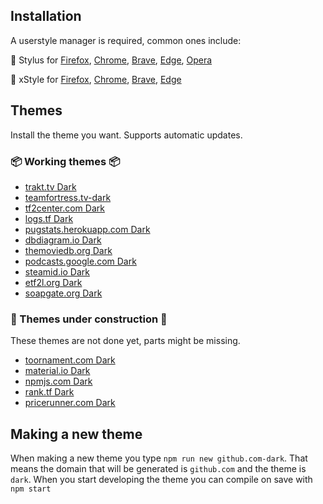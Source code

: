 ## Installation

A userstyle manager is required, common ones include:

🎨 Stylus for [Firefox](https://addons.mozilla.org/en-US/firefox/addon/styl-us/), [Chrome](https://chrome.google.com/webstore/detail/stylus/clngdbkpkpeebahjckkjfobafhncgmne), [Brave](https://chrome.google.com/webstore/detail/stylus/clngdbkpkpeebahjckkjfobafhncgmne), [Edge](https://chrome.google.com/webstore/detail/stylus/clngdbkpkpeebahjckkjfobafhncgmne), [Opera](https://addons.opera.com/en-gb/extensions/details/stylus/)

🎨 xStyle for [Firefox](https://addons.mozilla.org/firefox/addon/xstyle/), [Chrome](https://chrome.google.com/webstore/detail/xstyle/hncgkmhphmncjohllpoleelnibpmccpj), [Brave](https://chrome.google.com/webstore/detail/xstyle/hncgkmhphmncjohllpoleelnibpmccpj), [Edge](https://chrome.google.com/webstore/detail/xstyle/hncgkmhphmncjohllpoleelnibpmccpj)

## Themes

Install the theme you want. Supports automatic updates.

### 📦 Working themes 📦

- [trakt.tv Dark](https://raw.githubusercontent.com/PhongGuy/themes/main/dist/trakt-dark.user.css)
- [teamfortress.tv-dark](https://raw.githubusercontent.com/PhongGuy/themes/main/dist/teamfortress.tv-dark.user.css)
- [tf2center.com Dark](https://raw.githubusercontent.com/PhongGuy/themes/main/dist/tf2center.com-dark.user.css)
- [logs.tf Dark](https://raw.githubusercontent.com/PhongGuy/themes/main/dist/logs.tf-dark.user.css)
- [pugstats.herokuapp.com Dark](https://raw.githubusercontent.com/PhongGuy/themes/main/dist/pugstats.herokuapp.com-dark.user.css)
- [dbdiagram.io Dark](https://raw.githubusercontent.com/PhongGuy/themes/main/dist/dbdiagram.io-dark.user.css)
- [themoviedb.org Dark](https://raw.githubusercontent.com/PhongGuy/themes/main/dist/themoviedb.org-dark.user.css)
- [podcasts.google.com Dark](https://raw.githubusercontent.com/PhongGuy/themes/main/dist/podcasts.google.com-dark.user.css)
- [steamid.io Dark](https://raw.githubusercontent.com/PhongGuy/themes/main/dist/steamid.io-dark.user.css)
- [etf2l.org Dark](https://raw.githubusercontent.com/PhongGuy/themes/main/dist/etf2l.org-dark.user.css)
- [soapgate.org Dark](https://raw.githubusercontent.com/PhongGuy/themes/main/dist/soapgate.org-dark.user.css)

### 🦺 Themes under construction 🦺

These themes are not done yet, parts might be missing.

- [toornament.com Dark](https://raw.githubusercontent.com/PhongGuy/themes/main/dist/toornament.com-dark.user.css)
- [material.io Dark](https://raw.githubusercontent.com/PhongGuy/themes/main/dist/material.io-dark.user.css)
- [npmjs.com Dark](https://raw.githubusercontent.com/PhongGuy/themes/main/dist/npmjs.com-dark.user.css)
- [rank.tf Dark](https://raw.githubusercontent.com/PhongGuy/themes/main/dist/rank.tf-dark.user.css)
- [pricerunner.com Dark](https://raw.githubusercontent.com/PhongGuy/themes/main/dist/pricerunner.com-dark.user.css)

## Making a new theme

When making a new theme you type `npm run new github.com-dark`. That means the domain that will be generated is `github.com` and the theme is `dark`. When you start developing the theme you can compile on save with `npm start`
